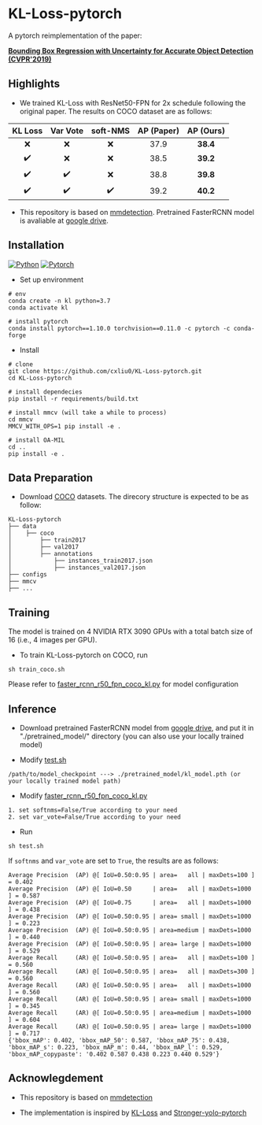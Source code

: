 # KL-Loss-pytorch

A pytorch reimplementation of the paper:

**[Bounding Box Regression with Uncertainty for Accurate Object Detection (CVPR'2019)](https://openaccess.thecvf.com/content_CVPR_2019/papers/He_Bounding_Box_Regression_With_Uncertainty_for_Accurate_Object_Detection_CVPR_2019_paper.pdf)**


## Highlights

- We trained KL-Loss with ResNet50-FPN for 2x schedule following the original paper. The results on COCO dataset are as follows:

|       KL Loss      |       Var Vote     |       soft-NMS     | AP (Paper) | AP (Ours) |
| :----------------: | :----------------: | :----------------: | :--------: | :-------: | 
| :x:                | :x:                | :x:                |    37.9    | **38.4**  |
| :heavy_check_mark: | :x:                | :x:                |    38.5    | **39.2**  |
| :heavy_check_mark: | :heavy_check_mark: | :x:                |    38.8    | **39.8**  |
| :heavy_check_mark: | :heavy_check_mark: | :heavy_check_mark: |    39.2    | **40.2**  |

- This repository is based on [mmdetection](https://github.com/open-mmlab/mmdetection). Pretrained FasterRCNN model is avaliable at [google drive](https://drive.google.com/file/d/1KZxF8n6SXhoZHX-EyHpP8LID1EtFDrWu/view?usp=sharing).


## Installation

[![Python](https://img.shields.io/badge/python-3.7%20tested-brightgreen)](https://www.python.org/)
[![Pytorch](https://img.shields.io/badge/pytorch-1.10.0%20tested-brightgreen)](https://pytorch.org/)

- Set up environment

```
# env
conda create -n kl python=3.7
conda activate kl

# install pytorch
conda install pytorch==1.10.0 torchvision==0.11.0 -c pytorch -c conda-forge
```

- Install 

```
# clone 
git clone https://github.com/cxliu0/KL-Loss-pytorch.git
cd KL-Loss-pytorch

# install dependecies
pip install -r requirements/build.txt

# install mmcv (will take a while to process)
cd mmcv
MMCV_WITH_OPS=1 pip install -e . 

# install OA-MIL
cd ..
pip install -e .
```

## Data Preparation

- Download [COCO](https://cocodataset.org/#download) datasets. The direcory structure is expected to be as follow:

```
KL-Loss-pytorch
├── data
│    ├── coco
│        ├── train2017
│        ├── val2017
│        ├── annotations
│            ├── instances_train2017.json
│            ├── instances_val2017.json
├── configs
├── mmcv
├── ...
```


## Training

The model is trained on 4 NVIDIA RTX 3090 GPUs with a total batch size of 16 (i.e., 4 images per GPU).

- To train KL-Loss-pytorch on COCO, run

```
sh train_coco.sh
```

Please refer to [faster_rcnn_r50_fpn_coco_kl.py](configs/_base_/models/faster_rcnn_r50_fpn_coco_kl.py) for model configuration


## Inference

- Download pretrained FasterRCNN model from [google drive](https://drive.google.com/file/d/1KZxF8n6SXhoZHX-EyHpP8LID1EtFDrWu/view?usp=sharing), and put it in "./pretrained_model/" directory (you can also use your locally trained model)

- Modify [test.sh](test.sh)
```
/path/to/model_checkpoint ---> ./pretrained_model/kl_model.pth (or your locally trained model path)
```

- Modify [faster_rcnn_r50_fpn_coco_kl.py](configs/_base_/models/faster_rcnn_r50_fpn_coco_kl.py)
```
1. set softnms=False/True according to your need
2. set var_vote=False/True according to your need
```

- Run
```
sh test.sh
```

If ```softnms``` and ```var_vote``` are set to ```True```, the results are as follows:

```
Average Precision  (AP) @[ IoU=0.50:0.95 | area=   all | maxDets=100 ] = 0.402                                                    
Average Precision  (AP) @[ IoU=0.50      | area=   all | maxDets=1000 ] = 0.587                                                   
Average Precision  (AP) @[ IoU=0.75      | area=   all | maxDets=1000 ] = 0.438                                                   
Average Precision  (AP) @[ IoU=0.50:0.95 | area= small | maxDets=1000 ] = 0.223                                                   
Average Precision  (AP) @[ IoU=0.50:0.95 | area=medium | maxDets=1000 ] = 0.440                                                   
Average Precision  (AP) @[ IoU=0.50:0.95 | area= large | maxDets=1000 ] = 0.529                                                   
Average Recall     (AR) @[ IoU=0.50:0.95 | area=   all | maxDets=100 ] = 0.560                                                    
Average Recall     (AR) @[ IoU=0.50:0.95 | area=   all | maxDets=300 ] = 0.560                                                    
Average Recall     (AR) @[ IoU=0.50:0.95 | area=   all | maxDets=1000 ] = 0.560                                                   
Average Recall     (AR) @[ IoU=0.50:0.95 | area= small | maxDets=1000 ] = 0.345                                                   
Average Recall     (AR) @[ IoU=0.50:0.95 | area=medium | maxDets=1000 ] = 0.604                                                   
Average Recall     (AR) @[ IoU=0.50:0.95 | area= large | maxDets=1000 ] = 0.717                                                   
{'bbox_mAP': 0.402, 'bbox_mAP_50': 0.587, 'bbox_mAP_75': 0.438, 'bbox_mAP_s': 0.223, 'bbox_mAP_m': 0.44, 'bbox_mAP_l': 0.529, 'bbox_mAP_copypaste': '0.402 0.587 0.438 0.223 0.440 0.529'}                                 
```


## Acknowlegdement

- This repository is based on [mmdetection](https://github.com/open-mmlab/mmdetection)

- The implementation is inspired by [KL-Loss](https://github.com/yihui-he/KL-Loss) and [Stronger-yolo-pytorch](https://yihui-he.github.io/Stronger-yolo-pytorch/)

